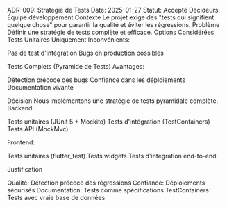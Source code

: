ADR-009: Stratégie de Tests
Date: 2025-01-27
Statut: Accepté
Décideurs: Équipe développement
Contexte
Le projet exige des "tests qui signifient quelque chose" pour garantir la qualité et éviter les régressions.
Problème
Définir une stratégie de tests complète et efficace.
Options Considérées
Tests Unitaires Uniquement
Inconvénients:

Pas de test d'intégration
Bugs en production possibles

Tests Complets (Pyramide de Tests)
Avantages:

Détection précoce des bugs
Confiance dans les déploiements
Documentation vivante

Décision
Nous implémentons une stratégie de tests pyramidale complète.
Backend:

Tests unitaires (JUnit 5 + Mockito)
Tests d'intégration (TestContainers)
Tests API (MockMvc)

Frontend:

Tests unitaires (flutter_test)
Tests widgets
Tests d'intégration end-to-end

Justification

Qualité: Détection précoce des régressions
Confiance: Déploiements sécurisés
Documentation: Tests comme spécifications
TestContainers: Tests avec vraie base de données
